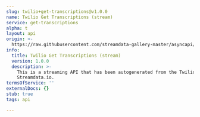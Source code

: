 ```yaml
---
slug: twilio+get-transcriptions@v1.0.0
name: Twilio Get Transcriptions (stream)
service: get-transcriptions
alpha: t
layout: api
origin: >-
  https://raw.githubusercontent.com/streamdata-gallery-master/asyncapi/master/_listings/twilio/twilio-get-transcriptions-stream-async.md
info:
  title: Twilio Get Transcriptions (stream)
  version: 1.0.0
  description: >-
    This is a streaming API that has been autogenerated from the Twilio using
    Streamdata.io.
termsOfService: ''
externalDocs: {}
stub: true
tags: api

---
```


